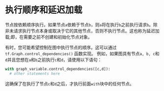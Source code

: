 # 执行顺序和延迟加载

节点按依赖顺序执行。如果节点`a`依赖于节点`b`，则`a`将在执行`b`之前执行请求`b`。除非未请求执行节点本身或取决于它的其他节点，否则不执行节点。这也称为延迟加载;即，在需要之前不创建和初始化节点对象。

有时，您可能希望控制在图中执行节点的顺序。这可以通过`tf.Graph.control_dependencies()` 函数实现。 例如，如果图具有节点`a, b, c`和`d`并且您想在`a`和`b`之前执行`c`和`d`，请使用以下语句：

```py
with graph_variable.control_dependencies([c,d]):
  # other statements here
```

这确保了在执行了节点`c`和`d`之后，才执行前面`with`块中的任何节点。